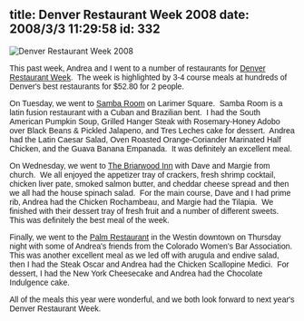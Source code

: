 title: Denver Restaurant Week 2008
date: 2008/3/3 11:29:58
id: 332
---
![Denver Restaurant Week 2008](/journal_images/DenverRestaurantLogo.jpg)

<font face="Arial">This past week, Andrea and I went to a number of restaurants for [Denver Restaurant Week](http://www.denverrestaurantweek.com).  The week is highlighted by 3-4 course meals at hundreds of Denver's best restaurants for $52.80 for 2 people. </font>

<font face="Arial">On Tuesday, we went to [Samba Room](http://www.sambaroom.net/) on Larimer Square.  Samba Room is a latin fusion restaurant with a Cuban and Brazilian bent.  I had the South American Pumpkin Soup, Grilled Hanger Steak with Rosemary-Honey Adobo over Black Beans & Pickled Jalapeno, and Tres Leches cake for dessert.  Andrea had the Latin Caesar Salad, Oven Roasted Orange-Coriander Marinated Half Chicken, and the Guava Banana Empanada.  It was definitely an excellent meal.</font>

<font face="Arial">On Wednesday, we went to [The Briarwood Inn](http://www.thebriarwoodinn.com/) with Dave and Margie from church.  We all enjoyed the appetizer tray of crackers, fresh shrimp cocktail, chicken liver pate, smoked salmon butter, and cheddar cheese spread and then we all had the house spinach salad.  For the main course, Dave and I had prime rib, Andrea had the Chicken Rochambeau, and Margie had the Tilapia.  We finished with their dessert tray of fresh fruit and a number of different sweets.  This was definitely the best meal of the week.</font>

<font face="Arial">Finally, we went to the [Palm Restaurant](http://www.thepalm.com/) in the Westin downtown on Thursday night with some of Andrea's friends from the Colorado Women's Bar Association.  This was another excellent meal as we led off with arugula and endive salad, then I had the Steak Oscar and Andrea had the Chicken Scallopine Medici.  For dessert, I had the New York Cheesecake and Andrea had the Chocolate Indulgence cake.</font>

<font face="Arial">All of the meals this year were wonderful, and we both look forward to next year's Denver Restaurant Week.</font>